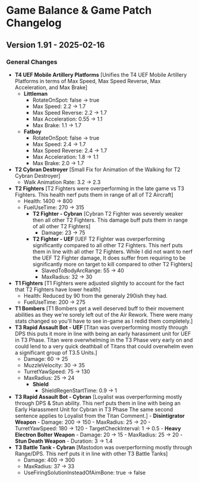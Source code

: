 # Game Balance & Game Patch Changelog

## Version 1.91 - 2025-02-16
### General Changes
- **T4 UEF Mobile Artillery Platforms**
    [Unifies the T4 UEF Mobile Artillery Platforms in terms of Max Speed, Max Speed Reverse, Max Acceleration, and Max Brake]
    - **Littleman**
        - RotateOnSpot: false -> true
        - Max Speed: 2.2 -> 1.7
        - Max Speed Reverse: 2.2 -> 1.7
        - Max Acceleration: 0.55 -> 1.1
        - Max Brake: 1.1 -> 1.7
    - **Fatboy**
        - RotateOnSpot: false -> true
        - Max Speed: 2.4 -> 1.7
        - Max Speed Reverse: 2.4 -> 1.7
        - Max Acceleration: 1.8 -> 1.1
        - Max Brake: 2.0 -> 1.7
- **T2 Cybran Destroyer**
    [Small Fix for Animation of the Walking for T2 Cybran Destroyer]
    - Walk Animation Rate: 3.2 -> 2.3
- **T2 Fighters**
    [T2 Fighters were overperforming in the late game vs T3 Fighters. This health nerf puts them in range of all of T2 Aircraft]
    - Health: 1400 -> 800
    - FuelUseTime: 270 -> 315
      - **T2 Fighter - Cybran**
        [Cybran T2 Fighter was severely weaker then all other T2 Fighters. This damage buff puts them in range of all other T2 Fighters]
        - Damage: 23 -> 75
      - **T2 Fighter - UEF**
        [UEF T2 Fighter was overperforming significantly compared to all other T2 Fighters. This nerf puts them in line with all other T2 Fighters.
        While I did not want to nerf the UEF T2 Fighter damage, It does suffer from requiring to be significantly more on target to kill compared to other T2 Fighters]
        - SlavedToBodyArcRange: 55 -> 40
        - MaxRadius: 32 -> 30
- **T1 Fighters**
    [T1 Fighters were adjusted slightly to account for the fact that T2 Fighters have lower health]
    - Health: Reduced by 90 from the generaly 290ish they had.
    - FuelUseTime: 200 -> 275
- **T1 Bombers**
    [T1 Bombers get a well deserved buff to their movement abilities as they we're sorely left out of the Air Rework.
    There were many stats changed so you'll have to see in-game as I redid them completely.]
- **T3 Rapid Assault Bot - UEF**
    [Titan was overperforming mostly through DPS this puts it more in line with being an early harassment unit for UEF in T3 Phase.
    Titan were overwhelming in the T3 Phase very early on and could lend to a very quick deathball of Titans that could overwhelm even a significant group of T3.5 Units.]
    - Damage: 60 -> 25
    - MuzzleVelocity: 30 -> 35
    - TurretYawSpeed: 75 -> 130
    - MaxRadius: 25 -> 24
      - **Shield**
        - ShieldRegenStartTime: 0.9 -> 1
- **T3 Rapid Assault Bot - Cybran**
    [Loyalist was overperforming mostly through DPS & Stun ability. This nerf puts them in line with being an Early Harassment Unit for Cybran in T3 Phase
    The same second sentence applies to Loyalist from the Titan Comment.]
      - **Disintigrator Weapon**
        - Damage: 200 -> 150
        - MaxRadius: 25 -> 20
        - TurretYawSpeed: 180 -> 120
        - TargetCheckInterval: 1 -> 0.5
      - **Heavy Electron Bolter Weapon**
        - Damage: 20 -> 15
        - MaxRadius: 25 -> 20
      - **Stun Death Weapon**
        - Duration: 3 -> 1.4
- **T3 Battle Tank - Cybran**
    [Mastodon was overperforming mostly through Range/DPS. This nerf puts it in line with other T3 Battle Tanks]
    - Damage: 400 -> 300
    - MaxRadius: 37 -> 33
    - UseFiringSolutionInsteadOfAimBone: true -> false
    
